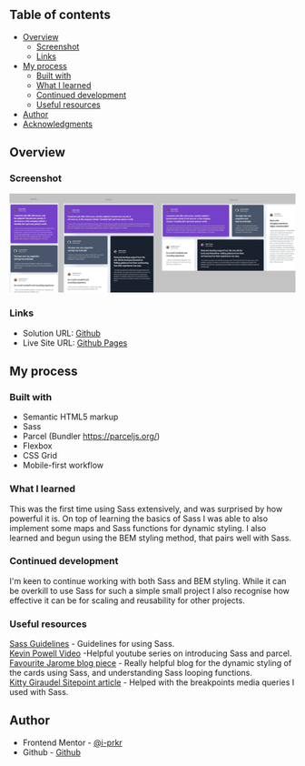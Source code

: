 ## Table of contents

- [Overview](#overview)
  - [Screenshot](#screenshot)
  - [Links](#links)
- [My process](#my-process)
  - [Built with](#built-with)
  - [What I learned](#what-i-learned)
  - [Continued development](#continued-development)
  - [Useful resources](#useful-resources)
- [Author](#author)
- [Acknowledgments](#acknowledgments)

## Overview

### Screenshot

![Screenshot](./images/Screenshot.jpg)

### Links

- Solution URL: [Github](https://github.com/i-prkr/testimonials-grid)
- Live Site URL: [Github Pages](https://i-prkr.github.io/testimonials-grid/)

## My process

### Built with

- Semantic HTML5 markup
- Sass
- Parcel (Bundler https://parceljs.org/)
- Flexbox
- CSS Grid
- Mobile-first workflow

### What I learned

This was the first time using Sass extensively, and was surprised by how powerful it is. On top of learning the basics of Sass I was able to also implement some maps and Sass functions for dynamic styling. I also learned and begun using the BEM styling method, that pairs well with Sass.

### Continued development

I'm keen to continue working with both Sass and BEM styling. While it can be overkill to use Sass for such a simple small project I also recognise how effective it can be for scaling and reusability for other projects.

### Useful resources

[Sass Guidelines](https://sass-guidelin.es/#the-7-1-pattern) - Guidelines for using Sass.  
[Kevin Powell Video](https://www.youtube.com/watch?v=wYWf2m_yzBQ&list=PL4-IK0AVhVjMYRhK9vRPatSlb-9r0aKgh) -Helpful youtube series on introducing Sass and parcel.  
[Favourite Jarome blog piece](https://blog.favouritejome.dev/lets-build-a-multi-coloured-card-component-using-sass) - Really helpful blog for the dynamic styling of the cards using Sass, and understanding Sass looping functions.  
[Kitty Giraudel Sitepoint article](https://www.sitepoint.com/managing-responsive-breakpoints-sass/) - Helped with the breakpoints media queries I used with Sass.

## Author

- Frontend Mentor - [@i-prkr](https://www.frontendmentor.io/profile/i-prkr)
- Github - [Github](https://github.com/i-prkr)
